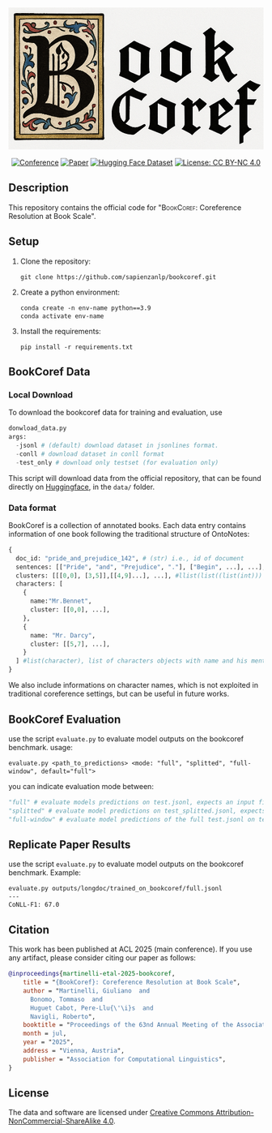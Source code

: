 <div align="center">
  <img src="assets/bookcoref.png" width="700">

</div>

<div align="center">



[![Conference](http://img.shields.io/badge/ACL-2025-4b44ce.svg)](https://20245aclweb.org/)
[![Paper](http://img.shields.io/badge/paper-ACL--anthology-B31B1B.svg)](https://aclanthology.org/)
[![Hugging Face Dataset](https://img.shields.io/badge/%F0%9F%A4%97%20Hugging%20Face-Dataset-FCD21D)](https://huggingface.co/collections/sapienzanlp/relik-retrieve-read-and-link-665d9e4a5c3ecba98c1bef19)
[![License: CC BY-NC 4.0](https://img.shields.io/badge/License-CC%20BY--NC%204.0-green.svg)](https://creativecommons.org/licenses/by-nc/4.0/)
</div>


##  Description
This repository contains the official code for "<span style="font-variant: small-caps;">BookCoref</span>: Coreference Resolution at Book Scale".


## Setup 
1. Clone the repository:
    ```
    git clone https://github.com/sapienzanlp/bookcoref.git
    ```
2. Create a python environment: 
    ```
    conda create -n env-name python==3.9
    conda activate env-name
    ```
3. Install the requirements:
    ```
    pip install -r requirements.txt
    ```

## BookCoref Data 
  
### Local Download
  To download the bookcoref data for training and evaluation, use 
  ``` python 
  donwload_data.py 
  args:
    -jsonl # (default) download dataset in jsonlines format.
    -conll # download dataset in conll format
    -test_only # download only testset (for evaluation only)
  ```
  This script will download data from the official repository, that can be found directly on [Huggingface](hf.co/sapienzanlp/bookcoref), in the ``` data/ ``` folder.
  
### Data format
  BookCoref is a collection of annotated books. 
  Each data entry contains information of one book following the traditional structure of OntoNotes:

```python
{
  doc_id: "pride_and_prejudice_142", # (str) i.e., id of document 
  sentences: [["Pride", "and", "Prejudice", "."], ["Begin", ...], ...], # list(list(str))) i.e., list of word-tokenized sentences
  clusters: [[[0,0], [3,5]],[[4,9]...], ...], #llist(list((list(int))) i.e., list of clusters' mention offsets
  characters: [
    {
      name:"Mr.Bennet", 
      cluster: [[0,0], ...],
    },
    {
      name: "Mr. Darcy",
      cluster: [[5,7], ...],
    }
  ] #list(character), list of characters objects with name and his mentions offsets, i,e., dict(name:str, cluster:list(list(int)))
}
```

We also include informations on character names, which is not exploited in traditional coreference settings, but can be useful in future works.

## BookCoref Evaluation
use the script ```evaluate.py``` to evaluate model outputs on the bookcoref benchmark.
usage:
```
evaluate.py <path_to_predictions> <mode: "full", "splitted", "full-window", default="full">

```
you can indicate evaluation mode between:

```python
"full" # evaluate models predictions on test.jsonl, expects an input file of predictions on the full testset books. On the paper is referred as BookCoref_gold results.
"splitted" # evaluate model predictions on test_splitted.jsonl, expects an input file of predictions on the split version of our testset books. On the paper is referred as SPLIT-BookCoref_gold results.
"full-window" # evaluate model predictions of the full test.jsonl on test_splitted.jsonl, by splitting clusters every 1500 tokens. Expects an input file of predictions on the full testset books. On the paper is referred as BookCoref_gold-windows.

```
## Replicate Paper Results
use the script ```evaluate.py``` to evaluate model outputs on the bookcoref benchmark.
Example:
```
evaluate.py outputs/longdoc/trained_on_bookcoref/full.jsonl 
---
CoNLL-F1: 67.0
```

## Citation
This work has been published at ACL 2025 (main conference). If you use any artifact, please consider citing our paper as follows:

```bibtex
@inproceedings{martinelli-etal-2025-bookcoref,
    title = "{BookCoref}: Coreference Resolution at Book Scale",
    author = "Martinelli, Giuliano  and
      Bonomo, Tommaso  and
      Huguet Cabot, Pere-Llu{\'\i}s  and
      Navigli, Roberto",
    booktitle = "Proceedings of the 63nd Annual Meeting of the Association for Computational Linguistics (Volume 1: Long Papers)",
    month = jul,
    year = "2025",
    address = "Vienna, Austria",
    publisher = "Association for Computational Linguistics",
}
```


## License

The data and software are licensed under [Creative Commons Attribution-NonCommercial-ShareAlike 4.0](https://creativecommons.org/licenses/by-nc-sa/4.0/).

